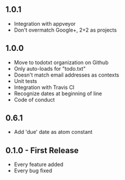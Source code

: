 ## 1.0.1
* Integration with appveyor
* Don't overmatch Google+, 2+2 as projects

## 1.0.0
* Move to todotxt organization on Github
* Only auto-loads for "todo.txt"
* Doesn't match email addresses as contexts
* Unit tests
* Integration with Travis CI
* Recognize dates at beginning of line
* Code of conduct

## 0.6.1
* Add 'due' date as atom constant

## 0.1.0 - First Release
* Every feature added
* Every bug fixed
